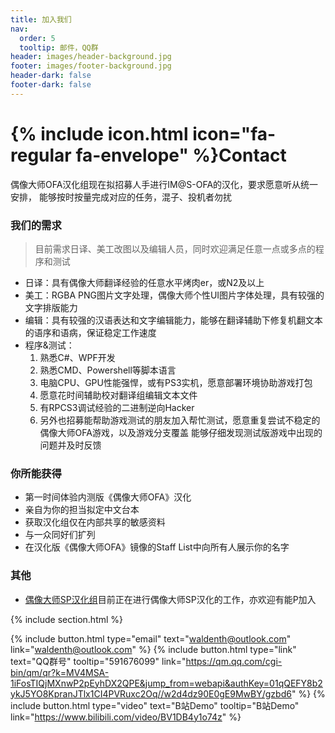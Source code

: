 ```yaml
---
title: 加入我们
nav:
  order: 5
  tooltip: 邮件，QQ群
header: images/header-background.jpg
footer: images/footer-background.jpg
header-dark: false
footer-dark: false
---
```


# {% include icon.html icon="fa-regular fa-envelope" %}Contact

偶像大师OFA汉化组现在拟招募人手进行IM@S-OFA的汉化，要求愿意听从统一安排，
能够按时按量完成对应的任务，混子、投机者勿扰

### 我们的需求

> 目前需求日译、美工改图以及编辑人员，同时欢迎满足任意一点或多点的程序和测试

- 日译：具有偶像大师翻译经验的任意水平烤肉er，或N2及以上
- 美工：RGBA PNG图片文字处理，偶像大师个性UI图片字体处理，具有较强的文字排版能力
- 编辑：具有较强的汉语表达和文字编辑能力，能够在翻译辅助下修复机翻文本的语序和语病，保证稳定工作速度
- 程序&测试：
  1. 熟悉C#、WPF开发
  2. 熟悉CMD、Powershell等脚本语言
  3. 电脑CPU、GPU性能强悍，或有PS3实机，愿意部署环境协助游戏打包
  4. 愿意花时间辅助校对翻译组编辑文本文件
  5. 有RPCS3调试经验的二进制逆向Hacker
  6. 另外也招募能帮助游戏测试的朋友加入帮忙测试，愿意重复尝试不稳定的偶像大师OFA游戏，以及游戏分支覆盖 
     能够仔细发现测试版游戏中出现的问题并及时反馈

### 你所能获得

- 第一时间体验内测版《偶像大师OFA》汉化
- 亲自为你的担当拟定中文台本
- 获取汉化组仅在内部共享的敏感资料
- 与一众同好们扩列
- 在汉化版《偶像大师OFA》镜像的Staff List中向所有人展示你的名字

### 其他

- [偶像大师SP汉化组](https://sp.idolmaster.top)目前正在进行偶像大师SP汉化的工作，亦欢迎有能P加入

{% include section.html %}

{%
  include button.html
  type="email"
  text="waldenth@outlook.com"
  link="waldenth@outlook.com"
%}
{%
  include button.html
  type="link"
  text="QQ群号"
  tooltip="591676099"
  link="https://qm.qq.com/cgi-bin/qm/qr?k=MV4MSA-1iFosTIQjMXnwP2pEyhDX2QPE&jump_from=webapi&authKey=01qQEFY8b2ykJ5YO8KpranJTlx1CI4PVRuxc2Oq//w2d4dz90E0gE9MwBY/gzbd6"
%}
{%
  include button.html
  type="video"
  text="B站Demo"
  tooltip="B站Demo"
  link="https://www.bilibili.com/video/BV1DB4y1o74z"
%}